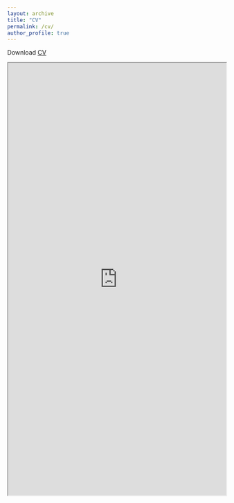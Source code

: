 ```yaml
---
layout: archive
title: "CV"
permalink: /cv/
author_profile: true
---
```


Download <a href="https://robbiemparks.github.io/files/CV_Robbie_M_Parks_June_2020.pdf" target="_blank">CV</a>

<html><iframe width="100%" height="1000" src="https://robbiemparks.github.io/files/CV_Robbie_M_Parks_June_2020.pdf"></iframe>

